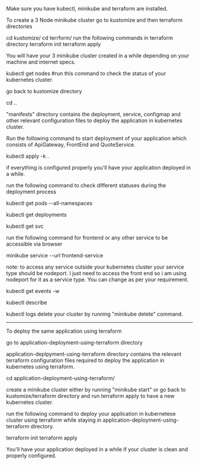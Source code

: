 Make sure you have kubectl, minikube and terraform are installed.

To create a 3 Node minikube cluster go to kustomize and then terraform directories

cd kustomize/
cd terrform/
run the following commands in terraform directory
terraform init
terraform apply

You will have your 3 minikube cluster created in a while depending on your machine and internet specs.

kubectl get nodes #run this command to check the status of your kubernetes cluster.

go back to kustomize directory

cd ..

"manifests" directory contains the deployment, service, configmap and other relevant configuration files to deploy the application in kubernetes cluster.

Run the following command to start deployment of your application which consists of ApiGateway, FrontEnd and QuoteService.

kubectl apply -k .

if everything is configured properly you'll have your application deployed in a while.

run the following command to check different statuses during the deployment process

kubectl get pods --all-namespaces

kubectl get deployments

kubectl get svc

run the following command for frontend or any other service to be accessible via browser

minikube service --url frontend-service

note: to access any service outside your kubernetes cluster your service type should be nodeport. I just need to access the front end so i am using nodeport for it as a service type. You can change as per your requirement.

kubectl get events -w

kubectl describe 

kubectl logs
delete your cluster by running "minikube delete" command.
 
---------------------------------------------------------------------------------------------------------------------------------

To deploy the same application using terraform 

go to application-deployment-using-terraform directory

application-deplpyment-using-terraform directory contains the relevant terraform configuration files required to deploy the application in kubernetes using terraform.

cd application-deployment-using-terraform/

create a minikube cluster either by running "minikube start" or go back to kustomize/terraform directory and run terraform apply to have a new kubernetes cluster.

run the following command to deploy your application in kubernetese cluster using terraform while staying in application-deployment-using-terraform directory.

terraform init
terraform apply

You'll have your application deployed in a while if your cluster is clean and properly configured.

